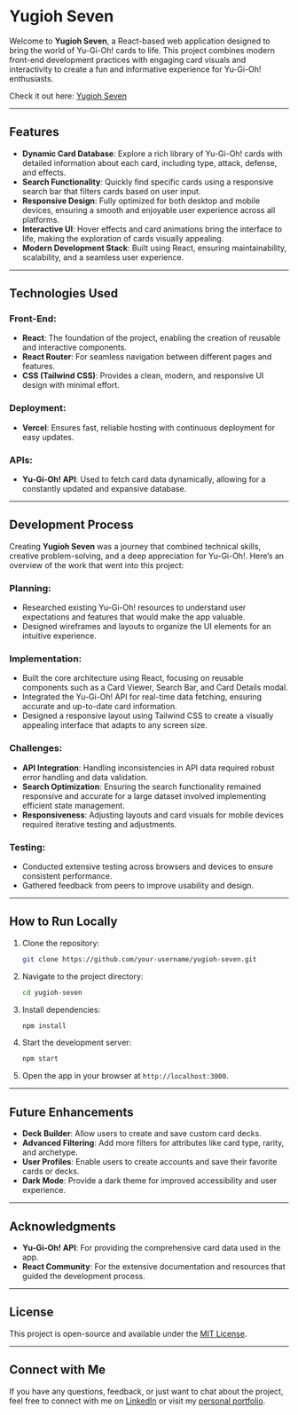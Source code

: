 # Yugioh Seven

Welcome to **Yugioh Seven**, a React-based web application designed to bring the world of Yu-Gi-Oh! cards to life. This project combines modern front-end development practices with engaging card visuals and interactivity to create a fun and informative experience for Yu-Gi-Oh! enthusiasts.

Check it out here: [Yugioh Seven](https://yugioh-seven.vercel.app/)

---

## Features

- **Dynamic Card Database**: Explore a rich library of Yu-Gi-Oh! cards with detailed information about each card, including type, attack, defense, and effects.
- **Search Functionality**: Quickly find specific cards using a responsive search bar that filters cards based on user input.
- **Responsive Design**: Fully optimized for both desktop and mobile devices, ensuring a smooth and enjoyable user experience across all platforms.
- **Interactive UI**: Hover effects and card animations bring the interface to life, making the exploration of cards visually appealing.
- **Modern Development Stack**: Built using React, ensuring maintainability, scalability, and a seamless user experience.

---

## Technologies Used

### Front-End:
- **React**: The foundation of the project, enabling the creation of reusable and interactive components.
- **React Router**: For seamless navigation between different pages and features.
- **CSS (Tailwind CSS)**: Provides a clean, modern, and responsive UI design with minimal effort.

### Deployment:
- **Vercel**: Ensures fast, reliable hosting with continuous deployment for easy updates.

### APIs:
- **Yu-Gi-Oh! API**: Used to fetch card data dynamically, allowing for a constantly updated and expansive database.

---

## Development Process

Creating **Yugioh Seven** was a journey that combined technical skills, creative problem-solving, and a deep appreciation for Yu-Gi-Oh!. Here’s an overview of the work that went into this project:

### Planning:
- Researched existing Yu-Gi-Oh! resources to understand user expectations and features that would make the app valuable.
- Designed wireframes and layouts to organize the UI elements for an intuitive experience.

### Implementation:
- Built the core architecture using React, focusing on reusable components such as a Card Viewer, Search Bar, and Card Details modal.
- Integrated the Yu-Gi-Oh! API for real-time data fetching, ensuring accurate and up-to-date card information.
- Designed a responsive layout using Tailwind CSS to create a visually appealing interface that adapts to any screen size.

### Challenges:
- **API Integration**: Handling inconsistencies in API data required robust error handling and data validation.
- **Search Optimization**: Ensuring the search functionality remained responsive and accurate for a large dataset involved implementing efficient state management.
- **Responsiveness**: Adjusting layouts and card visuals for mobile devices required iterative testing and adjustments.

### Testing:
- Conducted extensive testing across browsers and devices to ensure consistent performance.
- Gathered feedback from peers to improve usability and design.

---

## How to Run Locally

1. Clone the repository:
   ```bash
   git clone https://github.com/your-username/yugioh-seven.git
   ```
2. Navigate to the project directory:
   ```bash
   cd yugioh-seven
   ```
3. Install dependencies:
   ```bash
   npm install
   ```
4. Start the development server:
   ```bash
   npm start
   ```
5. Open the app in your browser at `http://localhost:3000`.

---

## Future Enhancements

- **Deck Builder**: Allow users to create and save custom card decks.
- **Advanced Filtering**: Add more filters for attributes like card type, rarity, and archetype.
- **User Profiles**: Enable users to create accounts and save their favorite cards or decks.
- **Dark Mode**: Provide a dark theme for improved accessibility and user experience.

---

## Acknowledgments

- **Yu-Gi-Oh! API**: For providing the comprehensive card data used in the app.
- **React Community**: For the extensive documentation and resources that guided the development process.

---

## License

This project is open-source and available under the [MIT License](LICENSE).

---

## Connect with Me

If you have any questions, feedback, or just want to chat about the project, feel free to connect with me on [LinkedIn](https://www.linkedin.com/in/omar-tall) or visit my [personal portfolio]((https://mr-tall.github.io/Omartall.github.io/)).
